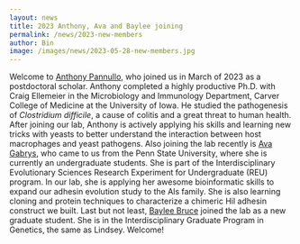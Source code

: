 ```yaml
---
layout: news
title: 2023 Anthony, Ava and Baylee joining
permalink: /news/2023-new-members
author: Bin
image: /images/news/2023-05-28-new-members.jpg
---
```


Welcome to [Anthony Pannullo](https://www.binhe-lab.org/members/anthony-pannullo/), who joined us in March of 2023 as a postdoctoral scholar. Anthony completed a highly productive Ph.D. with Craig Ellemeier in the Microbiology and Immunology Department, Carver College of Medicine at the University of Iowa. He studied the pathogenesis of _Clostridium difficile_, a cause of colitis and a great threat to human health. After joining our lab, Anthony is actively applying his skills and learning new tricks with yeasts to better understand the interaction between host macrophages and yeast pathogens. Also joining the lab recently is [Ava Gabrys](https://www.binhe-lab.org/members/ava-gabrys.md), who came to us from the Penn State University, where she is currently an undergraduate students. She is part of the Interdisciplinary Evolutionary Sciences Research Experiment for Undergraduate (REU) program. In our lab, she is applying her awesome bioinformatic skills to expand our adhesin evolution study to the Als family. She is also learning cloning and protein techniques to characterize a chimeric Hil adhesin construct we built. Last but not least, [Baylee Bruce](https://www.binhe-lab.org/members/baylee-bruce.md) joined the lab as a new graduate student. She is in the Interdisciplinary Graduate Program in Genetics, the same as Lindsey. Welcome!
